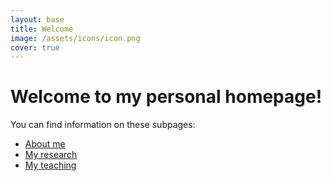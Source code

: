 ```yaml
---
layout: base
title: Welcome
image: /assets/icons/icon.png
cover: true
---
```

# Welcome to my personal homepage!

You can find information on these subpages:

* [About me]({{site.url}}/about)
* [My research]({{site.url}}/research)
* [My teaching]({{site.url}}/teaching)
 
